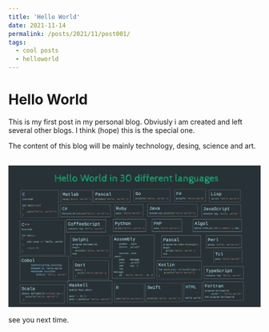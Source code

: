 ```yaml
---
title: 'Hello World'
date: 2021-11-14
permalink: /posts/2021/11/post001/
tags:
  - cool posts
  - helloworld
---
```



Hello World
======

This is my first post in my personal blog. Obviusly i am created and left several other blogs. 
I think (hope) this is the special one.

The content of this blog will be mainly technology, desing, science and art.

<br/><img src='/images/hello_world.jpg'>

see you next time.
